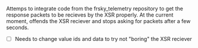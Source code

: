 Attemps to integrate code from the frsky_telemetry repository to get the response packets to be recieves by the XSR properly.  At the current moment, offends the XSR reciever and stops asking for packets after a few seconds.

- [ ] Needs to change value ids and data to try not "boring" the XSR reciever